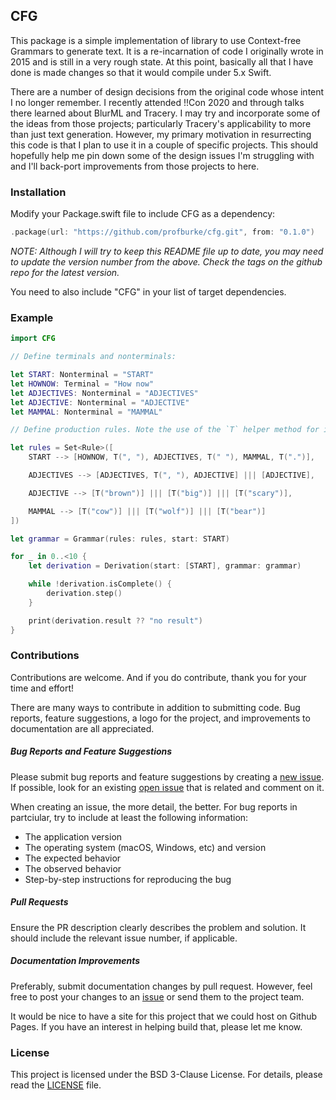 ## CFG

This package is a simple implementation of library to use Context-free Grammars to generate text. It is
a re-incarnation of code I originally wrote in 2015 and is still in a very rough state. At this point, basically
all that I have done is made changes so that it would compile under 5.x Swift.

There are a number of design decisions from the original code whose intent I no longer remember.
I recently attended !!Con 2020 and through talks there learned about BlurML and Tracery. I may
try and incorporate some of the ideas from those projects; particularly Tracery's applicability to more
than just text generation. However, my primary motivation in resurrecting this code is that I plan to
use it in a couple of specific projects. This should hopefully help me pin down some of the design
issues I'm struggling with and I'll back-port improvements from those projects to here.

### Installation

Modify your Package.swift file to include CFG as a dependency:

```swift
.package(url: "https://github.com/profburke/cfg.git", from: "0.1.0")
```
*NOTE: Although I will try to keep this README file up to date, you may need to update the version number
from the above. Check the tags on the github repo for the latest version.*

You need to also include "CFG" in your list of target dependencies.

### Example

```swift
import CFG

// Define terminals and nonterminals:

let START: Nonterminal = "START"
let HOWNOW: Terminal = "How now"
let ADJECTIVES: Nonterminal = "ADJECTIVES"
let ADJECTIVE: Nonterminal = "ADJECTIVE"
let MAMMAL: Nonterminal = "MAMMAL"

// Define production rules. Note the use of the `T` helper method for incidental terminals:

let rules = Set<Rule>([
    START --> [HOWNOW, T(", "), ADJECTIVES, T(" "), MAMMAL, T(".")],

    ADJECTIVES --> [ADJECTIVES, T(", "), ADJECTIVE] ||| [ADJECTIVE],

    ADJECTIVE --> [T("brown")] ||| [T("big")] ||| [T("scary")],

    MAMMAL --> [T("cow")] ||| [T("wolf")] ||| [T("bear")]
])

let grammar = Grammar(rules: rules, start: START)

for _ in 0..<10 {
    let derivation = Derivation(start: [START], grammar: grammar)

    while !derivation.isComplete() {
        derivation.step()
    }

    print(derivation.result ?? "no result")
}
```


### Contributions

Contributions are welcome. And if you do contribute, thank you for your time and effort!

There are many ways to contribute in addition to submitting code. Bug reports, feature suggestions, a logo for the project, and improvements to documentation are all appreciated.

##### Bug Reports and Feature Suggestions

Please submit bug reports and feature suggestions by creating a [new issue](https://github.com/profburke/cfg/issues/new). If possible, look for an existing [open issue](https://github.com/profburke/bgurt/issues) that is related and comment on it.

When creating an issue, the more detail, the better. For bug reports in partciular, try to include at least the following information:

* The application version
* The operating system (macOS, Windows, etc) and version
* The expected behavior
* The observed behavior
* Step-by-step instructions for reproducing the bug


##### Pull Requests

Ensure the PR description clearly describes the problem and solution. It should include the relevant issue number, if applicable.


##### Documentation Improvements

Preferably, submit documentation changes by pull request. However, feel free to post your changes to an [issue](https://github.com/profburke/cfg/issues/new) or send them to the project team.

It would be nice to have a site for this project that we could host on Github Pages. If you have an interest in helping build that, please let me know.


### License

This project is licensed under the BSD 3-Clause License. For details, please read the [LICENSE](https://github.com/profburke/cfg/blob/master/LICENSE) file.
